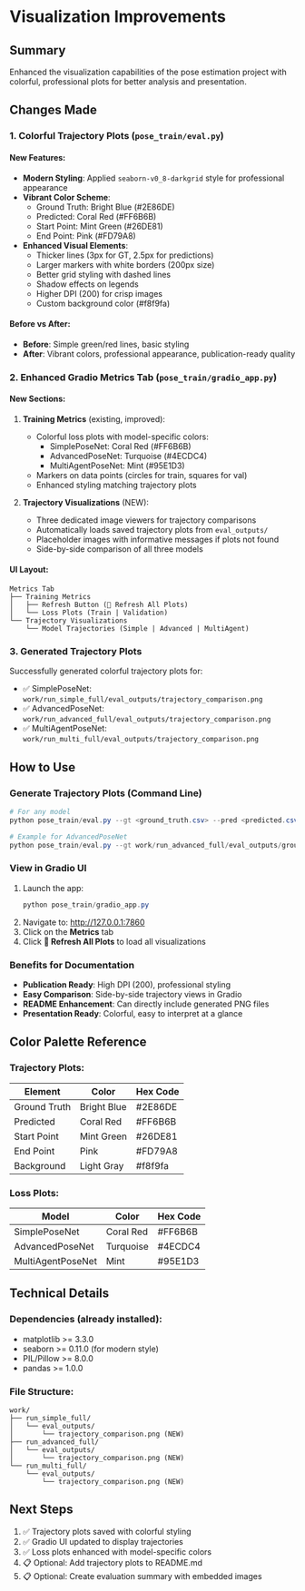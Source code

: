 # Visualization Improvements

## Summary
Enhanced the visualization capabilities of the pose estimation project with colorful, professional plots for better analysis and presentation.

## Changes Made

### 1. **Colorful Trajectory Plots** (`pose_train/eval.py`)

#### New Features:
- **Modern Styling**: Applied `seaborn-v0_8-darkgrid` style for professional appearance
- **Vibrant Color Scheme**:
  - Ground Truth: Bright Blue (#2E86DE)
  - Predicted: Coral Red (#FF6B6B)
  - Start Point: Mint Green (#26DE81)
  - End Point: Pink (#FD79A8)
- **Enhanced Visual Elements**:
  - Thicker lines (3px for GT, 2.5px for predictions)
  - Larger markers with white borders (200px size)
  - Better grid styling with dashed lines
  - Shadow effects on legends
  - Higher DPI (200) for crisp images
  - Custom background color (#f8f9fa)

#### Before vs After:
- **Before**: Simple green/red lines, basic styling
- **After**: Vibrant colors, professional appearance, publication-ready quality

### 2. **Enhanced Gradio Metrics Tab** (`pose_train/gradio_app.py`)

#### New Sections:
1. **Training Metrics** (existing, improved):
   - Colorful loss plots with model-specific colors:
     - SimplePoseNet: Coral Red (#FF6B6B)
     - AdvancedPoseNet: Turquoise (#4ECDC4)
     - MultiAgentPoseNet: Mint (#95E1D3)
   - Markers on data points (circles for train, squares for val)
   - Enhanced styling matching trajectory plots

2. **Trajectory Visualizations** (NEW):
   - Three dedicated image viewers for trajectory comparisons
   - Automatically loads saved trajectory plots from `eval_outputs/`
   - Placeholder images with informative messages if plots not found
   - Side-by-side comparison of all three models

#### UI Layout:
```
Metrics Tab
├── Training Metrics
│   ├── Refresh Button (🔄 Refresh All Plots)
│   └── Loss Plots (Train | Validation)
└── Trajectory Visualizations
    └── Model Trajectories (Simple | Advanced | MultiAgent)
```

### 3. **Generated Trajectory Plots**

Successfully generated colorful trajectory plots for:
- ✅ SimplePoseNet: `work/run_simple_full/eval_outputs/trajectory_comparison.png`
- ✅ AdvancedPoseNet: `work/run_advanced_full/eval_outputs/trajectory_comparison.png`
- ✅ MultiAgentPoseNet: `work/run_multi_full/eval_outputs/trajectory_comparison.png`

## How to Use

### Generate Trajectory Plots (Command Line)
```powershell
# For any model
python pose_train/eval.py --gt <ground_truth.csv> --pred <predicted.csv> --save-plot <output.png>

# Example for AdvancedPoseNet
python pose_train/eval.py --gt work/run_advanced_full/eval_outputs/ground_truth.csv --pred work/run_advanced_full/eval_outputs/predicted.csv --save-plot work/run_advanced_full/eval_outputs/trajectory_comparison.png
```

### View in Gradio UI
1. Launch the app:
   ```powershell
   python pose_train/gradio_app.py
   ```
2. Navigate to: http://127.0.0.1:7860
3. Click on the **Metrics** tab
4. Click **🔄 Refresh All Plots** to load all visualizations

### Benefits for Documentation
- **Publication Ready**: High DPI (200), professional styling
- **Easy Comparison**: Side-by-side trajectory views in Gradio
- **README Enhancement**: Can directly include generated PNG files
- **Presentation Ready**: Colorful, easy to interpret at a glance

## Color Palette Reference

### Trajectory Plots:
| Element | Color | Hex Code |
|---------|-------|----------|
| Ground Truth | Bright Blue | #2E86DE |
| Predicted | Coral Red | #FF6B6B |
| Start Point | Mint Green | #26DE81 |
| End Point | Pink | #FD79A8 |
| Background | Light Gray | #f8f9fa |

### Loss Plots:
| Model | Color | Hex Code |
|-------|-------|----------|
| SimplePoseNet | Coral Red | #FF6B6B |
| AdvancedPoseNet | Turquoise | #4ECDC4 |
| MultiAgentPoseNet | Mint | #95E1D3 |

## Technical Details

### Dependencies (already installed):
- matplotlib >= 3.3.0
- seaborn >= 0.11.0 (for modern style)
- PIL/Pillow >= 8.0.0
- pandas >= 1.0.0

### File Structure:
```
work/
├── run_simple_full/
│   └── eval_outputs/
│       └── trajectory_comparison.png (NEW)
├── run_advanced_full/
│   └── eval_outputs/
│       └── trajectory_comparison.png (NEW)
└── run_multi_full/
    └── eval_outputs/
        └── trajectory_comparison.png (NEW)
```

## Next Steps

1. ✅ Trajectory plots saved with colorful styling
2. ✅ Gradio UI updated to display trajectories
3. ✅ Loss plots enhanced with model-specific colors
4. 📋 Optional: Add trajectory plots to README.md
5. 📋 Optional: Create evaluation summary with embedded images
